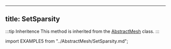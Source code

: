 ---
title: SetSparsity
----

:::tip Inheritence
This method is inherited from the [AbstractMesh](../AbstractMesh/AbstractMesh_.md) class.
:::

import EXAMPLE5 from "../AbstractMesh/SetSparsity.md";

<EXAMPLE5 />
